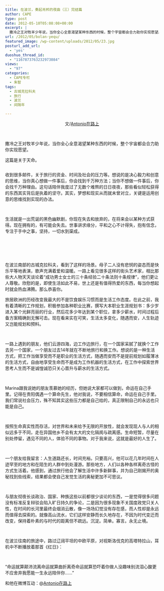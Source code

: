 ```yaml
---
title: 在波兰，奏起肖邦的夜曲（三）完结篇
author: CAPE
type: post
date: 2012-05-10T05:08:08+00:00
excerpt: |
  撒冷之王对牧羊少年说，当你全心全意渴望某种东西的时候，整个宇宙都会合力助你实现愿望。
url: /2012/05/bolan-yequ/
featured_image: /wp-content/uploads/2012/05/23.jpg
posturl_add_url:
  - 'yes'
duoshuo_thread_id:
  - "1167873763232973084"
views:
  - "97"
categories:
  - CAPE专栏
  - 朱智
tags:
  - 古城克拉科夫
  - 旅行
  - 波兰
  - 间隔年

---
```

<p style="text-align: center;">
  文/<a href="http://weibo.com/antoniozhu" target="_blank">Antonio在路上</a>
</p>

&nbsp;

撒冷之王对牧羊少年说，当你全心全意渴望某种东西的时候，整个宇宙都会合力助你实现愿望。

这篇是关于天命。

<a href="http://www.youzhaopian.com/photo.do?method=view&photoId=2578079.360633283" target="_blank"><img alt="" src="http://link2.youzhaopian.com/pplink/JNJPX//tn3T13PaZK98fQSgc60jVDS1ATlsdA2Yl8J0=.jpg" /></a>

收到很多邮件，关于旅行的资金、时间及社会的压力等。想说的是决心毅力和创意的思维，当你真心想做一件事后，你会找到千万种方法；当你不想做一件事后，你会找千万种理由。这句话陪伴我度过了无数个难熬的日日夜夜，那些看似轻松获得的东西其实背后是执着的坚守。其实，梦想和现实从而就未曾对立，关键是运用创意的思维找到实现的办法。

&nbsp;

生活就是一出荒诞的黑色幽默剧，你现在失去和放弃的，在将来会以某种方式获得。现在拥有的，有可能会失去。世事讲求缘分，平和之心不计得失，抱有信念，专注于手中之事，坚持，一切水到渠成。

&nbsp;

<a href="http://www.youzhaopian.com/photo.do?method=view&photoId=2578081.360633283" target="_blank"><img alt="" src="http://link2.youzhaopian.com/pplink/JNJPX//tn3RGz59iScrM+m9VLhAkDg8Q2Mu5rl9b370=.jpg" /></a>

&nbsp;

在波兰南部的古城克拉科夫，看到了这样的场景。母子二人没有悲悯的姿态而是快乐平等地表演，歌声充满着爱和温暖。一路上看见很多这样的街头艺术家，相比那些大人物天天谈论着“成功男士女士的三十条经验二十条法则十条规律”，他们更让人尊敬。欣慰的是，即使生活如此不易，世上还是有值得热爱的东西，每当你想起时就会热血沸腾。那么恭喜你。  
<a href="http://www.youzhaopian.com/photo.do?method=view&photoId=2578082.360633283" target="_blank"><img alt="" src="http://link2.youzhaopian.com/pplink/JNJPX//tn3So63zRATbq6E3jOExGEiQ8gcNQyCM2JBE=.jpg" /></a>

旅居欧洲的历经改变我最大的不是饮食娱乐习惯而是生活工作态度。在此之前，我有着清晰的工作规划，积极参加各种职业比赛，撰写大本职业生涯规划书：多少岁进入某个光鲜亮丽的行业，然后花多少年达到某个职位，拿多少薪水，时间过程后备方案精确到无懈可击。现在看来实在可笑，生活太多变化，随遇而安，人生轨迹又岂能规划和预料。

&nbsp;

一路上遇到的朋友，他们云游四海，边工作边旅行，在一个国家呆腻了就换个工作去另一个国家，一个朋友过去14年就在不断地旅行和换工作。想说的是一种生活方式，把工作当做享受而不是职业的生活方式，随遇而安而不是提前规划如履薄冰的生活方式，自由地享受生命而不是成为工作机器的生活方式，在工作中探索世界思考人生而不是诚惶诚恐只关心晋升与薪水的生活方式。

&nbsp;

Marina跟我说她的朋友羡慕她的经历，但她说大家都可以做到，命运在自己手里。记得在贵阳偶遇一个算命先生，他对我说，不要相信算命，命运在自己手里。我们常说社会压力，殊不知其实这些压力都是自己给的，真正限制自己的永远也只能是自己。

&nbsp;

按照生命真实性而存活，对世界和未来给予无限的开放性，就会发现现人与人的相似远多于不同，走在异国他乡不会有太大的文化隔阂与疏离感。生命短暂，尽量在别处停留，遇见不同的人，体验不同的事物。对于我来说，这就是最好的人生了。

&nbsp;

一个朋友给我留言：人生道路还长，时间充裕。只要高兴，他可以花几年时间在人迹罕至的地方和在陌生的人群中到处漫游。那些地方，人们以各种各样离奇古怪的方式生活着。他感到，通过旅行他会了解生活中许多新鲜事，并为自己刚揭开的奥秘找到些线索，结果都会使自己发觉生活的奥秘更加不可思议。

&nbsp;

与朋友彻夜长谈政治、国家、种族这些以前都很少谈论的东西，一是觉得很多问题没有标准反复辩驳会陷入旷日持久的争论，二是因为很多现象不关国度政党只关人性，在时间的长河里最终会烟消云散，像一场场幻觉没有存在感，而人性却是永远而值得去探索的。就像高山流水，它们这样安静而长久地存在，不因为时代变迁而改变，保持着朴素的与时代的距离但不疏远。沉淀。简单。寡言。永无止境。

&nbsp;

在波兰往南的旅途中，路过辽阔平坦的中欧平原，对视斯洛伐克的高塔特拉山，耳机中不断播放着那首《红日》：

&nbsp;

<p align="left">
  “命运就算颠沛流离命运就算曲折离奇命运就算恐吓着你做人没趣味别流泪心酸更不应舍弃我愿能一生永远陪伴你……”
</p>

<p align="left">
  和他在微博互动：@<a href="http://weibo.com/antoniozhu" target="_blank">Antonio在路上</a>
</p>

&nbsp;